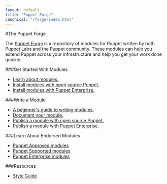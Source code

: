 ```yaml
---
layout: default
title: "Puppet Forge"
canonical: "/forge/index.html"
---
```


#The Puppet Forge

The [Puppet Forge](https://forge.puppetlabs.com/) is a repository of modules for Puppet written by both Puppet Labs and the Puppet community. These modules can help you extend Puppet across your infrastructure and help you get your work done quicker.

###Get Started With Modules

* [Learn about modules.](https://docs.puppetlabs.com/puppet/latest/reference/modules_fundamentals.html)
* [Install modules with open source Puppet.](https://docs.puppetlabs.com/puppet/latest/reference/modules_installing.html)
* [Install modules with Puppet Enterprise.](https://docs.puppetlabs.com/pe/latest/modules_installing.html)

###Write a Module

* [A beginner's guide to writing modules.](https://docs.puppetlabs.com/guides/module_guides/bgtm.html)
* [Document your module.](https://docs.puppetlabs.com/puppet/latest/reference/modules_documentation.html)
* [Publish a module with open source Puppet.](https://docs.puppetlabs.com/puppet/latest/reference/modules_publishing.html)
* [Publish a module with Puppet Enterprise.](https://docs.puppetlabs.com/pe/latest/modules_publishing.html)

###Learn About Endorsed Modules

* [Puppet Approved modules](https://forge.puppetlabs.com/approved)
* [Puppet Supported modules](https://forge.puppetlabs.com/supported)
* [Puppet Enterprise modules](https://docs.puppetlabs.com/forge/puppetenterprisemodules/index.html)

###Resources

* [Style Guide](https://docs.puppetlabs.com/guides/style_guide.html)